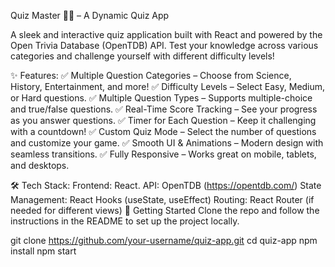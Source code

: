 Quiz Master 🧠🔥 – A Dynamic Quiz App

A sleek and interactive quiz application built with React and powered by the Open Trivia Database (OpenTDB) API. Test your knowledge across various categories and challenge yourself with different difficulty levels!

✨ Features:
✅ Multiple Question Categories – Choose from Science, History, Entertainment, and more!
✅ Difficulty Levels – Select Easy, Medium, or Hard questions.
✅ Multiple Question Types – Supports multiple-choice and true/false questions.
✅ Real-Time Score Tracking – See your progress as you answer questions.
✅ Timer for Each Question – Keep it challenging with a countdown!
✅ Custom Quiz Mode – Select the number of questions and customize your game.
✅ Smooth UI & Animations – Modern design with seamless transitions.
✅ Fully Responsive – Works great on mobile, tablets, and desktops.

🛠 Tech Stack:
Frontend: React.
API: OpenTDB (https://opentdb.com/)
State Management: React Hooks (useState, useEffect)
Routing: React Router (if needed for different views)
🚀 Getting Started
Clone the repo and follow the instructions in the README to set up the project locally.

git clone https://github.com/your-username/quiz-app.git
cd quiz-app
npm install
npm start
